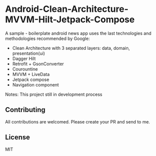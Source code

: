 # Android-Clean-Architecture-MVVM-Hilt-Jetpack-Compose

A sample - boilerplate android news app uses the last technologies and methodologies recommended by Google:
- Clean Architecture with 3 separated layers: data, domain, presentation(ui)
- Dagger Hilt
- Retrofit + GsonConverter
- Courountine
- MVVM + LiveData
- Jetpack compose
- Navigation component

Notes: This project still in development process

## Contributing

All contributions are welcomed. Please create your PR and send to me.

## License

MIT
